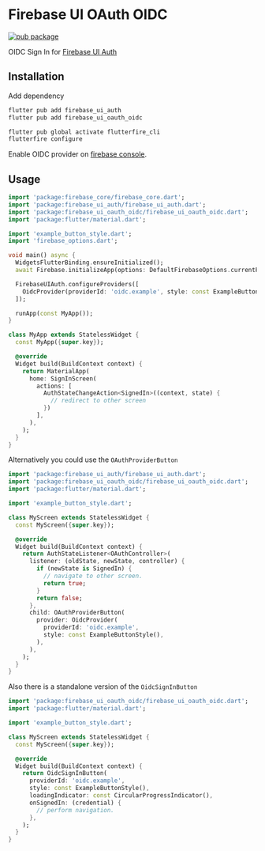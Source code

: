 # Firebase UI OAuth OIDC

[![pub package](https://img.shields.io/pub/v/firebase_ui_oauth_oidc.svg)](https://pub.dev/packages/firebase_ui_oauth_oidc)

OIDC Sign In for [Firebase UI Auth](https://pub.dev/packages/firebase_ui_auth)

## Installation

Add dependency

```sh
flutter pub add firebase_ui_auth
flutter pub add firebase_ui_oauth_oidc

flutter pub global activate flutterfire_cli
flutterfire configure
```

Enable OIDC provider on [firebase console](https://console.firebase.google.com/).

## Usage

<!-- embedme readme/usage_1.dart -->
```dart
import 'package:firebase_core/firebase_core.dart';
import 'package:firebase_ui_auth/firebase_ui_auth.dart';
import 'package:firebase_ui_oauth_oidc/firebase_ui_oauth_oidc.dart';
import 'package:flutter/material.dart';

import 'example_button_style.dart';
import 'firebase_options.dart';

void main() async {
  WidgetsFlutterBinding.ensureInitialized();
  await Firebase.initializeApp(options: DefaultFirebaseOptions.currentPlatform);

  FirebaseUIAuth.configureProviders([
    OidcProvider(providerId: 'oidc.example', style: const ExampleButtonStyle()),
  ]);

  runApp(const MyApp());
}

class MyApp extends StatelessWidget {
  const MyApp({super.key});

  @override
  Widget build(BuildContext context) {
    return MaterialApp(
      home: SignInScreen(
        actions: [
          AuthStateChangeAction<SignedIn>((context, state) {
            // redirect to other screen
          })
        ],
      ),
    );
  }
}

```

Alternatively you could use the `OAuthProviderButton`

<!-- embedme readme/usage_2.dart -->
```dart
import 'package:firebase_ui_auth/firebase_ui_auth.dart';
import 'package:firebase_ui_oauth_oidc/firebase_ui_oauth_oidc.dart';
import 'package:flutter/material.dart';

import 'example_button_style.dart';

class MyScreen extends StatelessWidget {
  const MyScreen({super.key});

  @override
  Widget build(BuildContext context) {
    return AuthStateListener<OAuthController>(
      listener: (oldState, newState, controller) {
        if (newState is SignedIn) {
          // navigate to other screen.
          return true;
        }
        return false;
      },
      child: OAuthProviderButton(
        provider: OidcProvider(
          providerId: 'oidc.example',
          style: const ExampleButtonStyle(),
        ),
      ),
    );
  }
}

```

Also there is a standalone version of the `OidcSignInButton`

<!-- embedme readme/usage_3.dart -->
```dart
import 'package:firebase_ui_oauth_oidc/firebase_ui_oauth_oidc.dart';
import 'package:flutter/material.dart';

import 'example_button_style.dart';

class MyScreen extends StatelessWidget {
  const MyScreen({super.key});

  @override
  Widget build(BuildContext context) {
    return OidcSignInButton(
      providerId: 'oidc.example',
      style: const ExampleButtonStyle(),
      loadingIndicator: const CircularProgressIndicator(),
      onSignedIn: (credential) {
        // perform navigation.
      },
    );
  }
}

```
